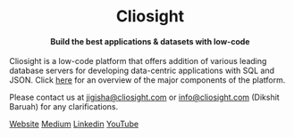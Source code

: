 <p align="center">    
<h1 align="center">Cliosight</h1>
<h4 align="center">Build the best applications & datasets with low-code</h4>
</p>

Cliosight is a low-code platform that offers addition of various leading database servers for developing data-centric applications with SQL and JSON. Click [here](https://github.com/cliosight/Docs/blob/main/Spec.md) for an overview of the major components of the platform.

Please contact us at jigisha@cliosight.com or info@cliosight.com (Dikshit Baruah) for any clarifications.   
	    
[Website](https://cliosight.com)   [Medium](https://medium.com/@cliosight)   [Linkedin](https://www.linkedin.com/in/jigisha-aryya/)   [YouTube](https://www.youtube.com/channel/UC1STG2eLks_NJcwbdkjDDIQ)
                 

